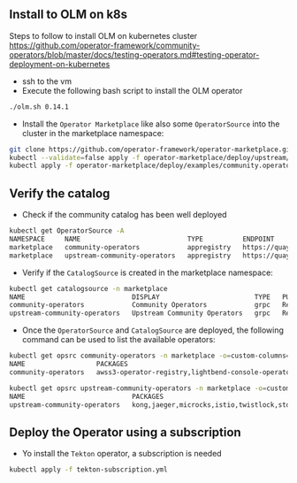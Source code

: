 ## Install to OLM on k8s

Steps to follow to install OLM on kubernetes cluster
https://github.com/operator-framework/community-operators/blob/master/docs/testing-operators.md#testing-operator-deployment-on-kubernetes

- ssh to the vm
- Execute the following bash script to install the OLM operator
```bash
./olm.sh 0.14.1
```

- Install the `Operator Marketplace` like also some `OperatorSource` into the cluster in the marketplace namespace:
```bash
git clone https://github.com/operator-framework/operator-marketplace.git
kubectl --validate=false apply -f operator-marketplace/deploy/upstream/
kubectl apply -f operator-marketplace/deploy/examples/community.operatorsource.cr.yaml
```

## Verify the catalog

- Check if the community catalog has been well deployed
```bash
kubectl get OperatorSource -A
NAMESPACE     NAME                           TYPE          ENDPOINT              REGISTRY                       DISPLAYNAME                    PUBLISHER   STATUS      MESSAGE                                       AGE
marketplace   community-operators            appregistry   https://quay.io/cnr   community-operators            Community Operators            Red Hat     Succeeded   The object has been successfully reconciled   14s
marketplace   upstream-community-operators   appregistry   https://quay.io/cnr   upstream-community-operators   Upstream Community Operators   Red Hat     Succeeded   The object has been successfully reconciled   28m
```

- Verify if the `CatalogSource` is created in the marketplace namespace:
```bash
kubectl get catalogsource -n marketplace
NAME                           DISPLAY                        TYPE   PUBLISHER   AGE
community-operators            Community Operators            grpc   Red Hat     103s
upstream-community-operators   Upstream Community Operators   grpc   Red Hat     30m
```

- Once the `OperatorSource` and `CatalogSource` are deployed, the following command can be used to list the available operators:
```bash
kubectl get opsrc community-operators -n marketplace -o=custom-columns=NAME:.metadata.name,PACKAGES:.status.packages
NAME                  PACKAGES
community-operators   awss3-operator-registry,lightbend-console-operator,special-resource-operator,camel-k,node-problem-detector,myvirtualdirectory,ibmcloud-operator,api-operator,enmasse,event-streams-topic,hawtio-operator,planetscale,openshift-pipelines-operator,knative-eventing-operator,atlasmap-operator,knative-kafka-operator,kubefed,smartgateway-operator,microsegmentation-operator,t8c,teiid,kubestone,federatorai,submariner,keycloak-operator,nexus-operator-hub,grafana-operator,service-binding-operator,container-security-operator,prometheus,hazelcast-enterprise,eclipse-che,apicurito,seldon-operator,spark-gcp,infinispan,opendatahub-operator,open-liberty,composable-operator,metering,strimzi-kafka-operator,akka-cluster-operator,argocd-operator-helm,jaeger,postgresql,iot-simulator,ibm-spectrum-scale-csi-operator,triggermesh,resource-locker-operator,kubeturbo,postgresql-operator-dev4devs-com,hyperfoil-bundle,aqua,opsmx-spinnaker-operator,radanalytics-spark,ripsaw,esindex-operator,ember-csi-operator,apicast-community-operator,traefikee-operator,knative-camel-operator,openebs,quay,lib-bucket-provisioner,kogito-operator,etcd,federation,syndesis,multicloud-operators-subscription,must-gather-operator,neuvector-community-operator,descheduler,cockroachdb,microcks,cert-utils-operator,kiali,halkyon,jenkins-operator,codeready-toolchain-operator,spinnaker-operator,twistlock,namespace-configuration-operator,maistraoperator,3scale-community-operator

kubectl get opsrc upstream-community-operators -n marketplace -o=custom-columns=NAME:.metadata.name,PACKAGES:.status.packages
NAME                           PACKAGES
upstream-community-operators   kong,jaeger,microcks,istio,twistlock,storageos,etcd,prometheus,planetscale,strimzi-kafka-operator,percona,synopsys,sysdig,spinnaker-operator,kubevirt,aws-service,couchbase-enterprise,aqua,federatorai,cockroachdb,instana-agent,camel-k,federation,kiali,hazelcast-enterprise,redis-enterprise,postgresql,oneagent,vault,infinispan,robin-operator,mongodb-enterprise,myvirtualdirectory,opsmx-spinnaker-operator,spark-gcp
```

## Deploy the Operator using a subscription

- Yo install the `Tekton` operator, a subscription is needed
```bash
kubectl apply -f tekton-subscription.yml
```